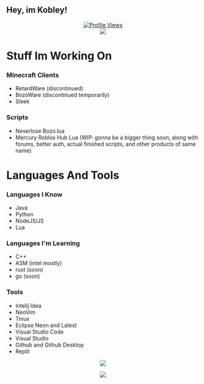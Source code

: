 ## Hey, im Kobley!

<a href="https://github.com/Kobley">
  <p align="center">
    <img src="https://komarev.com/ghpvc/?username=Kobley" alt="Profile Views">
    <br>
    <img src="https://discord.c99.nl/widget/theme-1/862491763377569823.png" />
  </p>
</a>

# Stuff Im Working On

### Minecraft Clients
- RetardWare (discontinued)
- BozoWare (discontinued temporarily)
- Sleek

### Scripts
- Neverlose Bozo.lua 
- Mercury Roblox Hub Lua (WIP: gonna be a bigger thing soon, 
                               along with forums, 
                               better auth, actual finished scripts, 
                               and other products of same name)

# Languages And Tools

### Languages I Know
- Java 
- Python
- NodeJS/JS
- Lua


### Languages I'm Learning
- C++
- ASM (intel mostly)
- rust (soon)
- go (soon)

### Tools
- Intelij Idea
- NeoVim
- Tmux
- Eclipse Neon and Latest 
- Visual Studio Code
- Visual Studio
- Github and Github Desktop
- Replit

<p align="center">
  <img src="https://github-profile-trophy.vercel.app/?username=Kobley&theme=nord&margin-w=15&margin-h=1&column=6" />
</p>

<p align="center">
  <img src="https://github-readme-stats.vercel.app/api/?username=Kobley&title_color=4F8CC9&text_color=9f9f9f&show_icons=true&bg_color=00000000&hide_border=true&icon_color=4F8CC9&hide_title=true&count_private=true" />
</p>
